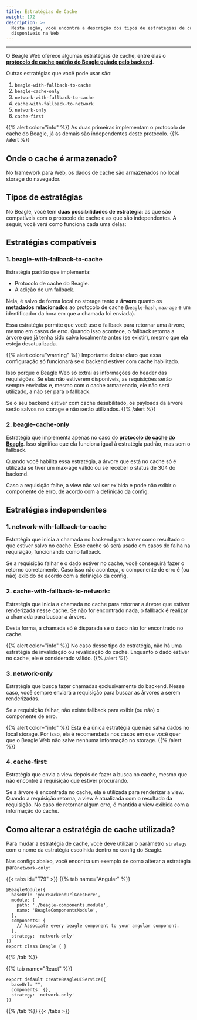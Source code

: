 ```yaml
---
title: Estratégias de Cache
weight: 172
description: >-
  Nesta seção, você encontra a descrição dos tipos de estratégias de cache
  disponíveis na Web
---
```


---

O Beagle Web oferece algumas estratégias de cache, entre elas o [**protocolo de cache padrão do Beagle guiado pelo backend**](/pt/recursos/cache#como-o-protocolo-de-cache-funciona). 

Outras estratégias que você pode usar são:

1.  `beagle-with-fallback-to-cache`
2.  `beagle-cache-only`
3.  `network-with-fallback-to-cache`
4. `cache-with-fallback-to-network`
5. `network-only`
6. `cache-first`

{{% alert color="info" %}}
As duas primeiras implementam o protocolo de cache do Beagle, já as demais são independentes deste protocolo. 
{{% /alert %}}

## Onde o cache é armazenado?

No framework para Web, os dados de cache são armazenados no local storage do navegador. 

## Tipos de estratégias 

No Beagle, você tem **duas possibilidades de estratégia**: as que são compatíveis com o protocolo de cache e as que são independentes. A seguir, você verá como funciona cada uma delas:

## Estratégias compatíveis 

### **1. beagle-with-fallback-to-cache**

Estratégia padrão que implementa:

* Protocolo de cache do Beagle.
* A adição de um fallback. 

Nela, é salvo de forma local no storage tanto a **árvore** quanto os **metadados relacionados** ao protocolo de cache \(`beagle-hash`, `max-age` e um identificador da hora em que a chamada foi enviada\).

Essa estratégia permite que você use o fallback para retornar uma árvore, mesmo em casos de erro. Quando isso acontece, o fallback retorna a árvore que já tenha sido salva localmente antes \(se existir\), mesmo que ela esteja desatualizada.

{{% alert color="warning" %}}
Importante deixar claro que essa configuração só funcionará se o backend estiver com cache habilitado. 

Isso porque o Beagle Web só extrai as informações do header das requisições. Se elas não estiverem disponíveis, as requisições serão sempre enviadas e, mesmo com o cache armazenado, ele não será utilizado, a não ser para o fallback.  

Se o seu backend estiver com cache desabilitado, os payloads da árvore serão salvos no storage e não serão utilizados.
{{% /alert %}}

### **2. beagle-cache-only**

Estratégia que implementa apenas no caso do [**protocolo de cache do Beagle**](/pt/recursos/cache#como-o-protocolo-de-cache-funciona). Isso significa que ela funciona igual à estratégia padrão, mas sem o fallback.

Quando você habilita essa estratégia, a árvore que está no cache só é utilizada se tiver um max-age válido ou se receber o status de 304 do backend. 

Caso a requisição falhe, a view não vai ser exibida e pode não exibir o componente de erro, de acordo com a definição da config. 

## Estratégias independentes

### **1. network-with-fallback-to-cache**

Estratégia que inicia a chamada no backend para trazer como resultado o que estiver salvo no cache. Esse cache só será usado em casos de falha na requisição, funcionando como fallback. 

Se a requisição falhar e o dado estiver no cache, você conseguirá fazer o retorno corretamente. Caso isso não aconteça, o componente de erro é \(ou não\) exibido de acordo com a definição da config.

### **2. cache-with-fallback-to-network:** 

Estratégia que inicia a chamada no cache para retornar a árvore que estiver renderizada nesse cache.  Se não for encontrado nada, o fallback é realizar a chamada para buscar a árvore. 

Desta forma, a chamada só é disparada se o dado não for encontrado no cache.

{{% alert color="info" %}}
No caso desse tipo de estratégia, não há uma estratégia de invalidação ou revalidação do cache. Enquanto o dado estiver no cache, ele é considerado válido.
{{% /alert %}}

### **3. network-only**

Estratégia que busca fazer chamadas exclusivamente do backend. Nesse caso, você sempre enviará a requisição para buscar as árvores a serem renderizadas. 

Se a requisição falhar, não existe fallback para exibir \(ou não\) o componente de erro.

{{% alert color="info" %}}
Esta é a única estratégia que não salva dados no local storage. Por isso, ela é recomendada nos casos em que você quer que o Beagle Web não salve nenhuma informação no storage.
{{% /alert %}}

### **4. cache-first:** 

Estratégia que envia a view depois de fazer a busca no cache, mesmo que não encontre a requisição que estiver procurando. 

Se a árvore é encontrada no cache, ela é utilizada para renderizar a view. Quando a requisição retorna, a view é atualizada com o resultado da requisição. No caso de retornar algum erro, é mantida a view exibida com a informação do cache.

## Como alterar a estratégia de cache utilizada?

Para mudar a estratégia de cache, você deve utilizar o parâmetro `strategy` com o nome da estratégia escolhida dentro no config do Beagle.

Nas configs abaixo, você encontra um exemplo de como alterar a estratégia para`network-only`:

{{< tabs id="T79" >}}
{{% tab name="Angular" %}}
```text
@BeagleModule({
  baseUrl: 'yourBackendUrlGoesHere',
  module: {
    path: './beagle-components.module',
    name: 'BeagleComponentsModule',
  },
  components: {
    // Associate every beagle component to your angular component. 
  },
  strategy: 'network-only'
})
export class Beagle { }
```
{{% /tab %}}

{{% tab name="React" %}}
```text
export default createBeagleUIService({
  baseUrl: "",
  components: {},
  strategy: 'network-only'
})
```
{{% /tab %}}
{{< /tabs >}}
